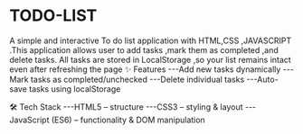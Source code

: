 # TODO-LIST
A simple and interactive To do list application with HTML,CSS ,JAVASCRIPT .This application allows user to add tasks ,mark them as completed ,and delete tasks. All tasks are stored in LocalStorage ,so your list remains intact even after refreshing the page
✨ Features
---Add new tasks dynamically
---Mark tasks as completed/unchecked
---Delete individual tasks
---Auto-save tasks using localStorage

🛠️ Tech Stack
---HTML5 – structure
---CSS3 – styling & layout
---JavaScript (ES6) – functionality & DOM manipulation

